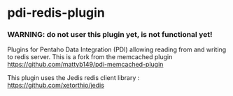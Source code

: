 pdi-redis-plugin
====================

<h3>WARNING: do not user this plugin yet, is not functional yet!</h3>


Plugins for Pentaho Data Integration (PDI) allowing reading from and writing to redis server.
This is a fork from the memcached plugin https://github.com/mattyb149/pdi-memcached-plugin

This plugin uses the Jedis redis client library : https://github.com/xetorthio/jedis
